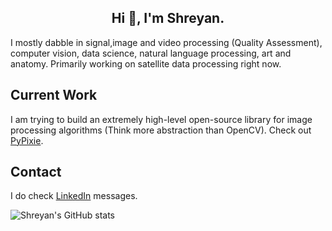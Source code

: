 <h2 align="center">Hi 👋, I'm Shreyan.</h1>

I mostly dabble in signal,image and video processing (Quality Assessment), computer vision, data science, natural language processing, art and anatomy. 
Primarily working on satellite data processing right now. 

## Current Work
I am trying to build an extremely high-level open-source library for image processing algorithms (Think more abstraction than OpenCV). Check out [PyPixie](https://www.github.com/pneycho/pypixie).

## Contact
I do check [LinkedIn](https://www.linkedin.com/in/shreyansanyal/) messages.

![Shreyan's GitHub stats](https://github-readme-stats.vercel.app/api?username=pneycho&show_icons=true&theme=tokyonight)


